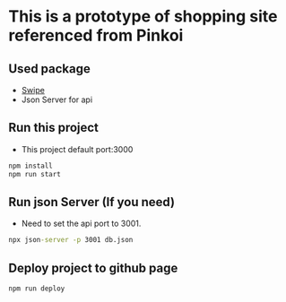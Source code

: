 # This is a prototype of shopping site referenced from Pinkoi

## Used package

+ [Swipe](https://swiperjs.com/)
+ Json Server for api

## Run this project

+ This project default port:3000

```cmd
npm install
npm run start
```

## Run json Server (If you need)

+ Need to set the api port to 3001.

```cmd
npx json-server -p 3001 db.json
```

## Deploy project to github page

```cmd
npm run deploy
```